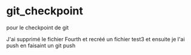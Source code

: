 # git_checkpoint
pour le checkpoint de git

J'ai supprimé le fichier Fourth et recréé un fichier test3 et ensuite je l'ai push en faisaint un 
git push
